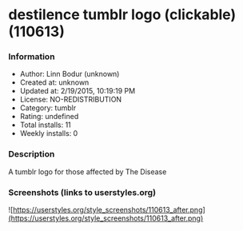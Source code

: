 # destilence tumblr logo (clickable) (110613)

### Information
- Author: Linn Bodur (unknown)
- Created at: unknown
- Updated at: 2/19/2015, 10:19:19 PM
- License: NO-REDISTRIBUTION
- Category: tumblr
- Rating: undefined
- Total installs: 11
- Weekly installs: 0


### Description
A tumblr logo for those affected by The Disease


### Screenshots (links to userstyles.org)
![https://userstyles.org/style_screenshots/110613_after.png](https://userstyles.org/style_screenshots/110613_after.png)


